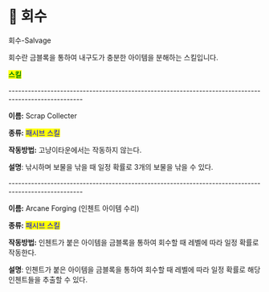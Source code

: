 # 🔧 회수

회수-Salvage



회수란 금블록을 통하여 내구도가 충분한 아이템을 분해하는 스킬입니다.



<mark style="color:green;">**스킬**</mark>

\-----------------------------------------------------------------------------------------------------

**이름:** Scrap Collecter

**종류:** <mark style="color:blue;">패시브 스킬</mark>

**작동방법:** 고냥이타운에서는 작동하지 않는다.

**설명**: 낚시하며 보물을 낚을 때 일정 확률로 3개의 보물을 낚을 수 있다.

\-----------------------------------------------------------------------------------------------------

**이름:** Arcane Forging (인첸트 아이템 수리)

**종류:** <mark style="color:blue;">패시브 스킬</mark>

**작동방법:** 인첸트가 붙은 아이템을 금블록을 통하여 회수할 때 레벨에 따라 일정 확률로 작동한다.

**설명**: 인첸트가 붙은 아이템을 금블록을 통하여 회수할 때 레벨에 따라 일정 확률로 해당 인첸트들을 추출할 수 있다.

